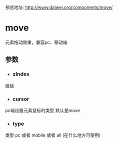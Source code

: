 预览地址: http://www.daiwei.org/components/move/

# move
元素拖动效果，兼容pc、移动端

## 参数
* ### zIndex 
层级

* ### cursor
pc端设置元素鼠标的类型  默认是move

* ### type
类型  pc 或者 mobile 或者  all  (在什么地方可使用)
